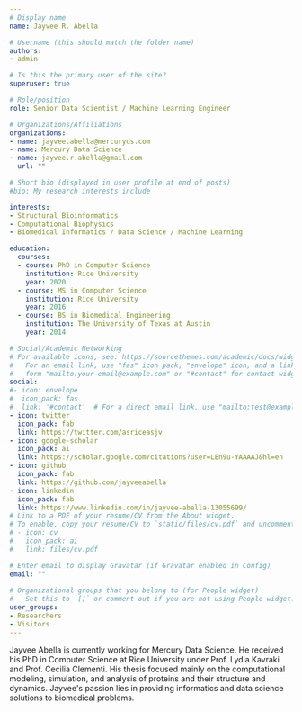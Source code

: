 ```yaml
---
# Display name
name: Jayvee R. Abella

# Username (this should match the folder name)
authors:
- admin

# Is this the primary user of the site?
superuser: true

# Role/position
role: Senior Data Scientist / Machine Learning Engineer

# Organizations/Affiliations
organizations:
- name: jayvee.abella@mercuryds.com
- name: Mercury Data Science
- name: jayvee.r.abella@gmail.com
  url: ""

# Short bio (displayed in user profile at end of posts)
#bio: My research interests include 

interests:
- Structural Bioinformatics
- Computational Biophysics
- Biomedical Informatics / Data Science / Machine Learning

education:
  courses:
  - course: PhD in Computer Science
    institution: Rice University
    year: 2020
  - course: MS in Computer Science
    institution: Rice University
    year: 2016
  - course: BS in Biomedical Engineering
    institution: The University of Texas at Austin
    year: 2014

# Social/Academic Networking
# For available icons, see: https://sourcethemes.com/academic/docs/widgets/#icons
#   For an email link, use "fas" icon pack, "envelope" icon, and a link in the
#   form "mailto:your-email@example.com" or "#contact" for contact widget.
social:
#- icon: envelope
#  icon_pack: fas
#  link: '#contact'  # For a direct email link, use "mailto:test@example.org".
- icon: twitter
  icon_pack: fab
  link: https://twitter.com/asriceasjv
- icon: google-scholar
  icon_pack: ai
  link: https://scholar.google.com/citations?user=LEn9u-YAAAAJ&hl=en
- icon: github
  icon_pack: fab
  link: https://github.com/jayveeabella
- icon: linkedin
  icon_pack: fab
  link: https://www.linkedin.com/in/jayvee-abella-13055699/
# Link to a PDF of your resume/CV from the About widget.
# To enable, copy your resume/CV to `static/files/cv.pdf` and uncomment the lines below.  
# - icon: cv
#   icon_pack: ai
#   link: files/cv.pdf

# Enter email to display Gravatar (if Gravatar enabled in Config)
email: ""
  
# Organizational groups that you belong to (for People widget)
#   Set this to `[]` or comment out if you are not using People widget.  
user_groups:
- Researchers
- Visitors
---
```


Jayvee Abella is currently working for Mercury Data Science. He received his PhD in Computer Science at Rice University under Prof. Lydia Kavraki and Prof. Cecilia Clementi. His thesis focused mainly on the computational modeling, simulation, and analysis of proteins and their structure and dynamics. Jayvee's passion lies in providing informatics and data science solutions to biomedical problems. 

